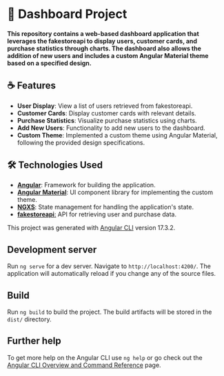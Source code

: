 # 📑 Dashboard Project

#### This repository contains a web-based dashboard application that leverages the fakestoreapi to display users, customer cards, and purchase statistics through charts. The dashboard also allows the addition of new users and includes a custom Angular Material theme based on a specified design.

## ☕ Features

 - **User Display**: View a list of users retrieved from fakestoreapi.
 - **Customer Cards**: Display customer cards with relevant details.
 - **Purchase Statistics**: Visualize purchase statistics using charts.
 - **Add New Users**: Functionality to add new users to the dashboard.
 - **Custom Theme**: Implemented a custom theme using Angular Material, following the provided design specifications.

## 🛠️ Technologies Used

 - [**Angular**](https://angular.dev/): Framework for building the application.
 - [**Angular Material**](https://material.angular.io/): UI component library for implementing the custom theme.
 - [**NGXS**](https://www.ngxs.io/): State management for handling the application's state.
 - [**fakestoreapi**:](https://fakestoreapi.com/) API for retrieving user and purchase data.


This project was generated with [Angular CLI](https://github.com/angular/angular-cli) version 17.3.2.

## Development server

Run `ng serve` for a dev server. Navigate to `http://localhost:4200/`. The application will automatically reload if you change any of the source files.

## Build

Run `ng build` to build the project. The build artifacts will be stored in the `dist/` directory.

## Further help

To get more help on the Angular CLI use `ng help` or go check out the [Angular CLI Overview and Command Reference](https://angular.io/cli) page.
